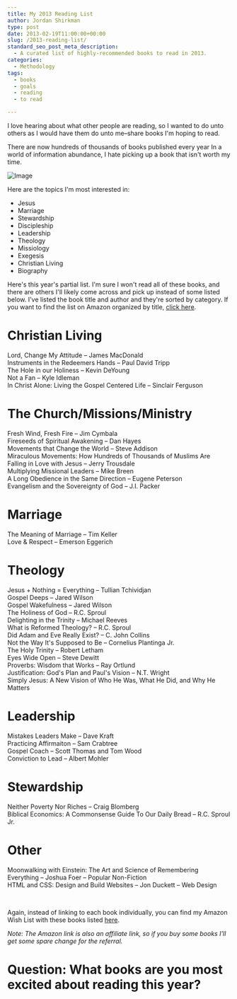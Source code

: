```yaml
---
title: My 2013 Reading List
author: Jordan Shirkman
type: post
date: 2013-02-19T11:00:00+00:00
slug: /2013-reading-list/
standard_seo_post_meta_description:
  - A curated list of highly-recommended books to read in 2013.
categories:
  - Methodology
tags:
  - books
  - goals
  - reading
  - to read

---
```

I love hearing about what other people are reading, so I wanted to do unto others as I would have them do unto me&#8211;share books I'm hoping to read.

There are now hundreds of thousands of books published every year In a world of information abundance, I hate picking up a book that isn't worth my time.

![Image](/images/reading-list.jpeg) 

Here are the topics I'm most interested in:

  * Jesus
  * Marriage
  * Stewardship
  * Discipleship
  * Leadership
  * Theology
  * Missiology
  * Exegesis
  * Christian Living
  * Biography

Here's this year's partial list. I'm sure I won't read all of these books, and there are others I'll likely come across and pick up instead of some listed below. I've listed the book title and author and they're sorted by category. If you want to find the list on Amazon organized by title, [click here](http://www.amazon.com/registry/wishlist/2FMXCMCUAFOM3/?_encoding=UTF8&camp=1789&creative=390957&filter=all&layout=standard&linkCode=ur2&reveal=unpurchased&sort=universal-title&tag=thepoiofimp-20&x=6&y=9).

<!--more-->

# Christian Living

Lord, Change My Attitude &#8211; James MacDonald  
Instruments in the Redeemers Hands &#8211; Paul David Tripp  
The Hole in our Holiness &#8211; Kevin DeYoung  
Not a Fan &#8211; Kyle Idleman  
In Christ Alone: Living the Gospel Centered Life &#8211; Sinclair Ferguson

# The Church/Missions/Ministry

Fresh Wind, Fresh Fire &#8211; Jim Cymbala  
Fireseeds of Spiritual Awakening &#8211; Dan Hayes  
Movements that Change the World &#8211; Steve Addison  
Miraculous Movements: How Hundreds of Thousands of Muslims Are Falling in Love with Jesus &#8211; Jerry Trousdale  
Multiplying Missional Leaders &#8211; Mike Breen  
A Long Obedience in the Same Direction &#8211; Eugene Peterson  
Evangelism and the Sovereignty of God &#8211; J.I. Packer

# Marriage

The Meaning of Marriage &#8211; Tim Keller  
Love & Respect &#8211; Emerson Eggerich

# Theology

Jesus + Nothing = Everything &#8211; Tullian Tchividjan  
Gospel Deeps &#8211; Jared Wilson  
Gospel Wakefulness &#8211; Jared Wilson  
The Holiness of God &#8211; R.C. Sproul  
Delighting in the Trinity &#8211; Michael Reeves  
What is Reformed Theology? &#8211; R.C. Sproul  
Did Adam and Eve Really Exist? &#8211; C. John Collins  
Not the Way It's Supposed to Be &#8211; Cornelius Plantinga Jr.  
The Holy Trinity &#8211; Robert Letham  
Eyes Wide Open &#8211; Steve Dewitt  
Proverbs: Wisdom that Works &#8211; Ray Ortlund  
Justification: God's Plan and Paul's Vision &#8211; N.T. Wright  
Simply Jesus: A New Vision of Who He Was, What He Did, and Why He Matters

# Leadership

Mistakes Leaders Make &#8211; Dave Kraft  
Practicing Affirmaiton &#8211; Sam Crabtree  
Gospel Coach &#8211; Scott Thomas and Tom Wood  
Conviction to Lead &#8211; Albert Mohler

# Stewardship

Neither Poverty Nor Riches &#8211; Craig Blomberg  
Biblical Economics: A Commonsense Guide To Our Daily Bread &#8211; R.C. Sproul Jr.

# Other

Moonwalking with Einstein: The Art and Science of Remembering Everything &#8211; Joshua Foer &#8211; Popular Non-Fiction  
HTML and CSS: Design and Build Websites &#8211; Jon Duckett &#8211; Web Design

&nbsp;

Again, instead of linking to each book individually, you can find my Amazon Wish List with these books listed [here](http://www.amazon.com/registry/wishlist/2FMXCMCUAFOM3/?_encoding=UTF8&camp=1789&creative=390957&filter=all&layout=standard&linkCode=ur2&reveal=unpurchased&sort=universal-title&tag=thepoiofimp-20&x=6&y=9).

_Note: The Amazon link is also an affiliate link, so if you buy some books I'll get some spare change for the referral._

# Question: What books are you most excited about reading this year?
